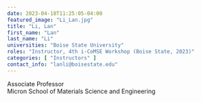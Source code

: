 ```yaml
---
date: 2023-04-18T11:25:05-04:00
featured_image: "Li_Lan.jpg"
title: "Li, Lan"
first_name: "Lan"
last_name: "Li"
universities: "Boise State University"
roles: "Instructor, 4th i-CoMSE Workshop (Boise State, 2023)"
categories: [ "Instructors" ]
contact_info: "lanli@boisestate.edu"
---
```


Associate Professor\
Micron School of Materials Science and Engineering
